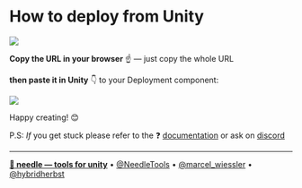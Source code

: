 # How to deploy from Unity


![](https://user-images.githubusercontent.com/5083203/179834901-f28852a9-6b06-4d87-8b5b-0384768c92c1.png)

**Copy the URL in your browser** ☝ — just copy the whole URL  


**then paste it in Unity** 👇 to your Deployment component:

![](https://user-images.githubusercontent.com/5083203/179835274-033e5e1d-b70d-4b13-95ad-f1e2f159b14e.png)

Happy creating! 😊


P.S: *If* you get stuck please refer to the ❓ [documentation](https://docs.needle.tools/glitch) or ask on [discord](http://discord.needle.tools)


---
<b>[🌵 needle — tools for unity](https://needle.tools)</b> • 
[@NeedleTools](https://twitter.com/NeedleTools) • 
[@marcel_wiessler](https://twitter.com/marcel_wiessler) • 
[@hybridherbst](https://twitter.com/hybridherbst)

